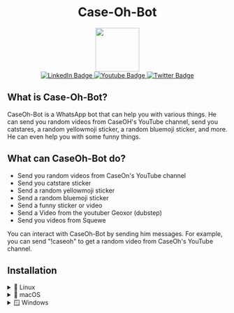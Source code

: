 <div id="header" align="center">
  <h1>Case-Oh-Bot</h1>
</div>

<div id="header" align="center">
  <img src="https://yt3.googleusercontent.com/yMgikI6obExifai9mch7ut8T68u97svQa8AWNimkxDLLy35mTRIgwOTWqS7oL41DikmqYbte=s160-c-k-c0x00ffffff-no-rj" width="100"/>
</div>
<div id="badges" align="center">
  <a href="https://twitch.tv/jaen_gaming">
    <img src="https://img.shields.io/badge/Twitch-purple?style=for-the-badge&logo=twitch&logoColor=white" alt="LinkedIn Badge"/>
  </a>
  <a href="https://www.youtube.com/@Jaen_Gaming69420?sub-confirmation=1">
    <img src="https://img.shields.io/badge/YouTube-red?style=for-the-badge&logo=youtube&logoColor=white" alt="Youtube Badge"/>
  </a>
  <a href="https://x.com/jans_1910">
    <img src="https://img.shields.io/badge/Twitter-blue?style=for-the-badge&logo=twitter&logoColor=white" alt="Twitter Badge"/>
  </a>
</div>

## What is Case-Oh-Bot?

CaseOh-Bot is a WhatsApp bot that can help you with various things. He can send you random videos from CaseOH's YouTube channel, send you catstares, a random yellowmoji sticker, a random bluemoji sticker, and more. He can even help you with some funny things.

## What can CaseOh-Bot do?

- Send you random videos from CaseOn's YouTube channel
- Send you catstare sticker
- Send a random yellowmoji sticker
- Send a random bluemoji sticker
- Send a funny sticker or video
- Send a Video from the youtuber Geoxor (dubstep)
- Send you videos from Squewe

You can interact with CaseOh-Bot by sending him messages. For example, you can send "!caseoh" to get a random video from CaseOh's YouTube channel.

## Installation

<details>
<summary>🐧 Linux</summary>
<br>
Before you start: you need a Chromium based browser (Google Chrome recommended) installed.

If you are on a no-gui or light system, make sure these dependency packages are installed:
```
gconf-service libgbm-dev libasound2 libatk1.0-0 libc6 libcairo2 libcups2 libdbus-1-3 libexpat1 libfontconfig1 libgcc1 libgconf-2-4 libgdk-pixbuf2.0-0 libglib2.0-0 libgtk-3-0 libnspr4 libpango-1.0-0 libpangocairo-1.0-0 libstdc++6 libx11-6 libx11-xcb1 libxcb1 libxcomposite1 libxcursor1 libxdamage1 libxext6 libxfixes3 libxi6 libxrandr2 libxrender1 libxss1 libxtst6 ca-certificates fonts-liberation libappindicator1 libnss3 lsb-release xdg-utils wget git
```
You can use whatever package manager your distro comes with.
You will also need Node.js LTS. You can use `nvm` for that, which has a install script:
```bash
curl -o- https://raw.githubusercontent.com/nvm-sh/nvm/v0.39.1/install.sh | bash
```
### 2. Getting source code
Now you need the source code. You can either download this repo as a ZIP file or use git clone (recommended):
```bash
git clone https://github.com/Janblocks1910/Case-Oh-Bot.git
```
### 3. Installing dependencies
Inside the project folder run:
```bash
npm i
```
### 4. Preparing keys and environment settings
Using Google Cloud Console, create a YouTube API key. How that works won't be mentioned here.
> [!NOTE]
> Because every distro and package manager is different, run `whereis google-chrome` to find your Chrome installation path. On Debian/Ubuntu it should be `/usr/bin/google-chrome-stable`
Then create a `.env` file with following:
```
YOUTUBE_API_KEY="youryoutubeapikeyhere"
CHROME_PATH="/usr/bin/google-chrome-stable"
```
### 4. Run
Now CaseOh Bot is ready to start! Simply run:
```bash
node .
```
Scan the QR code in your terminal with a WhatsApp profile that should act as CaseOh Bot.
If you get sandbox related errors, this is sadly something Linux users have to deal with. If this is running on your host machine, your'e on your own to fix it.
If you cannot fix it and are comfortable running without the sandbox, you can add `DISABLE_SANDBOX="true"` to your `.env`, this works well for making it work in a Docker container for example.
</details>

<details>
<summary>🍎 macOS</summary>
<br>
Before you start: you need <a href="https://brew.sh">homebrew</a> and a Chromium based browser (Google Chrome recommended) installed.

Now you can easily install Node.js and Git using Terminal:
```bash
brew install node git
```
### 2. Getting source code
Now you need the source code. You can either download this repo as a ZIP file or use git clone (recommended):
```bash
git clone https://github.com/Janblocks1910/Case-Oh-Bot.git
```
### 3. Installing dependencies
Inside the project folder run:
```bash
npm i
```
### 4. Preparing keys and environment settings
Using Google Cloud Console, create a YouTube API key. How that works won't be mentioned here.
Then create a `.env` file with following:
```
YOUTUBE_API_KEY="youryoutubeapikeyhere"
CHROME_PATH="/Applications/Google Chrome.app/Contents/MacOS/Google Chrome"
```
### 4. Run
Now CaseOh Bot is ready to start! Simply run:
```bash
node .
```
Scan the QR code in your terminal with a WhatsApp profile that should act as CaseOh Bot.
</details>

<details>
<summary>🪟 Windows</summary>
<br>
Before you start: you need Node.js (LTS recommended but latest also works), and Git.

On Windows 10/11, you can use `winget` to install Node.js LTS:

```bash
winget install OpenJS.NodeJS.LTS
```
Same thing with Git:
```bash
winget install Git.Git
```
Or if you are on older Windows versions or don't want to use `winget`, get Node.js from <a href="https://nodejs.org/en">here</a>.
### 2. Getting source code
Now you need the source code. You can either download this repo as a ZIP file or use git clone (recommended):
```bash
git clone https://github.com/Janblocks1910/Case-Oh-Bot.git
```
### 3. Installing dependencies
Inside the project folder run:
```bash
npm i
```
### 4. Preparing keys and environment settings
Using Google Cloud Console, create a YouTube API key. How that works won't be mentioned here.

> [!NOTE]
> If you got rid of Microsoft Edge or it wasn't installed for you, you need to get a Chromium based browser (perferrably Google Chrome), and use it's path instead of the Microsoft Edge path in `.env`!
Then create a `.env` file with following:
```
YOUTUBE_API_KEY="youryoutubeapikeyhere"
CHROME_PATH="C:\Program Files (x86)\Microsoft\Edge\Application\msedge.exe"
```
### 4. Run
Now CaseOh Bot is ready to start! Simply run:
```bash
node .
```
Scan the QR code in your terminal with a WhatsApp profile that should act as CaseOh Bot.
</details>
